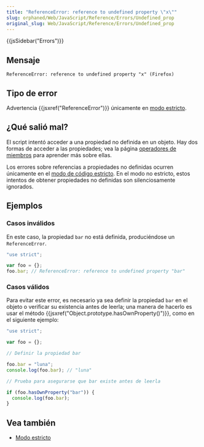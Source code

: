 ```yaml
---
title: "ReferenceError: reference to undefined property \"x\""
slug: orphaned/Web/JavaScript/Reference/Errors/Undefined_prop
original_slug: Web/JavaScript/Reference/Errors/Undefined_prop
---
```


{{jsSidebar("Errors")}}

## Mensaje

```
ReferenceError: reference to undefined property "x" (Firefox)
```

## Tipo de error

Advertencia {{jsxref("ReferenceError")}} únicamente en [modo estricto](/es/docs/Web/JavaScript/Reference/Strict_mode).

## ¿Qué salió mal?

El script intentó acceder a una propiedad no definida en un objeto. Hay dos formas de acceder a las propiedades; vea la página [operadores de miembros](/es/docs/Web/JavaScript/Reference/Operators/Property_accessors) para aprender más sobre ellas.

Los errores sobre referencias a propiedades no definidas ocurren únicamente en el [modo de código estricto](/es/docs/Web/JavaScript/Reference/Strict_mode). En el modo no estricto, estos intentos de obtener propiedades no definidas son silenciosamente ignorados.

## Ejemplos

### Casos inválidos

En este caso, la propiedad `bar` no está definida, produciéndose un `ReferenceError`.

```js example-bad
"use strict";

var foo = {};
foo.bar; // ReferenceError: reference to undefined property "bar"
```

### Casos válidos

Para evitar este error, es necesario ya sea definir la propiedad `bar` en el objeto o verificar su existencia antes de leerla; una manera de hacerlo es usar el método {{jsxref("Object.prototype.hasOwnProperty()")}}, como en el siguiente ejemplo:

```js example-good
"use strict";

var foo = {};

// Definir la propiedad bar

foo.bar = "luna";
console.log(foo.bar); // "luna"

// Prueba para asegurarse que bar existe antes de leerla

if (foo.hasOwnProperty("bar")) {
  console.log(foo.bar);
}
```

## Vea también

- [Modo estricto](/es/docs/Web/JavaScript/Reference/Strict_mode)
